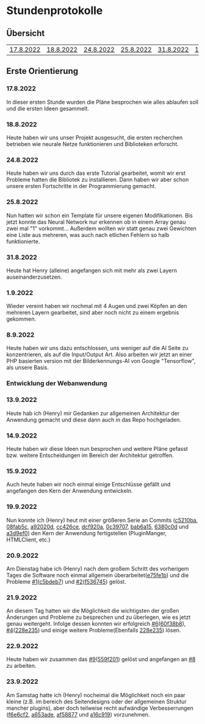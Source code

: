 <h1>Stundenprotokolle</h1>

<h2>Übersicht</h2>
<table align="center">
  <tr>
    <td><a href="#1"> 17.8.2022 </a></td>
    <td><a href="#2"> 18.8.2022 </a></td>
    <td><a href="#3"> 24.8.2022 </a></td>
    <td><a href="#4"> 25.8.2022 </a></td>
    <td><a href="#5"> 31.8.2022 </a></td>
    <td><a href="#6"> 1.9.2022 </a></td>
    <td><a href="#7"> 8.9.2022 </a></td>
  </tr>
</table>

<h2>Erste Orientierung</h2>
<p>
  <h3 id="1">17.8.2022</h3>
  In dieser ersten Stunde wurden die Pläne besprochen wie alles ablaufen soll und die ersten Ideen gesammelt.
</p>

<p>
  <h3 id="2">18.8.2022</h3>
  Heute haben wir uns unser Projekt ausgesucht, die ersten recherchen betrieben wie neurale Netze funktionieren und Biblioteken erforscht.
</p>

<p>
  <h3 id="3">24.8.2022</h3>
  Heute haben wir uns durch das erste Tutorial gearbeitet, womit wir erst Probleme hatten die Bibliotek zu installieren. Dann haben wir aber schon unsere ersten Fortschritte in der Programmierung gemacht.
</p>

<p>
  <h3 id="4">25.8.2022</h3>
  Nun hatten wir schon ein Template für unsere eigenen Modifikationen. Bis jetzt konnte das Neural Network nur erkennen ob in einem Array genau zwei mal "1" vorkommt... Außerdem wollten wir statt genau zwei Gewichten eine Liste aus mehreren, was auch nach etlichen Fehlern so halb funktionierte.
</p>

<p>
  <h3 id="5">31.8.2022</h3>
  Heute hat Henry (alleine) angefangen sich mit mehr als zwei Layern auseinanderzusetzen.
</p>

<p>
  <h3 id="6">1.9.2022</h3>
  Wieder vereint haben wir nochmal mit 4 Augen und zwei Köpfen an den mehreren Layern gearbeitet, sind aber noch nicht zu einem ergebnis gekommen.
</p>

<p>
  <h3 id="7">8.9.2022</h3>
  Heute haben wir uns dazu entschlossen, uns weniger auf die AI Seite zu konzentrieren, als auf die Input/Output Art. Also arbeiten wir jetzt an einer PHP basierten version mit der Bilderkennungs-AI von Google "Tensorflow", als unsere Basis.
</p>

### Entwicklung der Webanwendung
<p>
  <h3 id="8">13.9.2022</h3>
  Heute hab ich (Henry) mir Gedanken zur allgemeinen Architektur der Anwendung gemacht und diese dann auch in das Repo hochgeladen.
</p>
<p>
  <h3 id="9">14.9.2022</h3>
  Heute haben wir diese Ideen nun besprochen und weitere Pl&auml;ne gefasst bzw. weitere Entscheidungen im Bereich der Architektur getroffen.
</p>
<p>
  <h3 id="12">15.9.2022</h3>
  Auch heute haben wir noch einmal einige Entschlüsse gefällt und angefangen den Kern der Anwendung entwickeln.
</p>
<p>
  <h3 id="13">19.9.2022</h3>
  Nun konnte ich (Henry) heut mit einer größeren Serie an Commits (<a href="https://github.com/ComputerScienceDevs/infodevs/commit/c5210bad2d16ed57787de0ae14685f88c8e52487">c5210ba</a>, <a href="https://github.com/ComputerScienceDevs/infodevs/commit/08fab5c747f30d91618395b901a008f1cf7eb410">08fab5c</a>, <a href="https://github.com/ComputerScienceDevs/infodevs/commit/a92020dfd4b19ecee8404e8bc29bd62ff1b7cfb5">a92020d</a>, <a href="https://github.com/ComputerScienceDevs/infodevs/commit/cc426ce5a478e9f08431225e277f340fd52a8626">cc426ce</a>, <a href="https://github.com/ComputerScienceDevs/infodevs/commit/dcf920a9975786a0e57743f48dd3a812b57d9e5b">dcf920a</a>, <a href="https://github.com/ComputerScienceDevs/infodevs/commit/0c39707f0984fe57216e0b704a31e33374ab2547">0c39707</a>, <a href="https://github.com/ComputerScienceDevs/infodevs/commit/bab6a15ca43bf6cf80ee550342c1b7732d2a6925">bab6a15</a>, <a href="https://github.com/ComputerScienceDevs/infodevs/commit/6380c0d71ce1295af31a5e8b6ef2a73be3307284">6380c0d</a> und <a href="https://github.com/ComputerScienceDevs/infodevs/commit/a3d9ef0e8a5cb01db9b2afb36cf35fc111c5eefb">a3d9ef0</a>) den Kern der Anwendung fertigstellen (PluginManger, HTMLClient, etc.)
</p>
<p>
  <h3 id="14">20.9.2022</h3>
  Am Dienstag habe ich (Henry) nach dem großem Schritt des vorherigem Tages die Software noch einmal allgemein überarbeitet(<a href="https://github.com/ComputerScienceDevs/infodevs/commit/e75fe1bf9ce9fc43092c8598fb1453f222b641c4">e75fe1b</a>) und die Probleme <a href="https://github.com/ComputerScienceDevs/infodevs/issues/1">#1</a>(<a href="https://github.com/ComputerScienceDevs/infodevs/commit/c5bdeb77cbee4d24662698cabe7a026f0143150e">c5bdeb7</a>) und <a href="https://github.com/ComputerScienceDevs/infodevs/issues/2">#2</a>(<a href="https://github.com/ComputerScienceDevs/infodevs/commit/f5367452ff0b20754361c6fe1e984abde48ee46a">f536745</a>) gelöst.
</p>
<p>
  <h3 id="15">21.9.2022</h3>
  An diesem Tag hatten wir die Möglichkeit die wichtigsten der großen Änderungen und Probleme zu besprechen und zu überlegen, wie es jetzt genau weitergeht. Infolge dessen konnten wir erfolgreich <a href="https://github.com/ComputerScienceDevs/infodevs/issues/6">#6</a>(<a href="https://github.com/ComputerScienceDevs/infodevs/commit/60f38b8ff3396a71a2a91f1a7b32291ee10b8213">60f38b8</a>), <a href="https://github.com/ComputerScienceDevs/infodevs/issues/4">#4</a>(<a href="https://github.com/ComputerScienceDevs/infodevs/commit/228e2354fe861cdf6c49f5d9f6f5b3e9edafce39">228e235</a>) und einige weitere Probleme(Ebenfalls <a href="https://github.com/ComputerScienceDevs/infodevs/commit/228e2354fe861cdf6c49f5d9f6f5b3e9edafce39">228e235</a>) lösen.
</p>
<p>
  <h3 id="16">22.9.2022</h3>
  Heute haben wir zusammen das <a href="https://github.com/ComputerScienceDevs/infodevs/issues/9">#9</a>(<a href="https://github.com/ComputerScienceDevs/infodevs/commit/559f201598c2f97b76e40f155c019b9af3729c78">559f201</a>) gelöst und angefangen an <a href="https://github.com/ComputerScienceDevs/infodevs/issues/8">#8</a> zu arbeiten.
</p>
<p>
  <h3 id="3">23.9.2022</h3>
  Am Samstag hatte ich (Henry) nocheimal die Möglichkeit noch ein paar kleine (z.B. im bereich des Seitendesigns oder der allgemeinen Struktur mancher plugins), aber doch teilweise recht aufwändige Verbesserrungen (<a href="https://github.com/ComputerScienceDevs/infodevs/commit/f6e6cf2dc764020c17aa6e7df68307bff5428543">f6e6cf2</a>, <a href="https://github.com/ComputerScienceDevs/infodevs/commit/a653adeb18a1f0fc3a53906176fcad977a6abb0c">a653ade</a>, <a href="https://github.com/ComputerScienceDevs/infodevs/commit/af588778beff343f4c418b1f5113b6689b085c62">af58877</a> und <a href="https://github.com/ComputerScienceDevs/infodevs/commit/a16c919b3ed01fe0c757cfd91e40c3e8d95d4f97">a16c919</a>) vorzunehmen.
</p>
